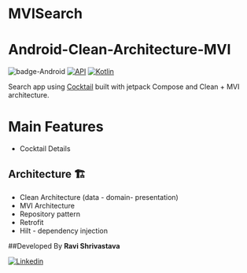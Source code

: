 # MVISearch
# Android-Clean-Architecture-MVI
![badge-Android](https://img.shields.io/badge/Platform-Android-brightgreen)
[![API](https://img.shields.io/badge/API-21%2B-brightgreen.svg?style=flat)](https://android-arsenal.com/api?level=21)
[![Kotlin](https://img.shields.io/badge/Kotlin-1.9.20-blue.svg?style=flat&logo=kotlin)](https://kotlinlang.org)

Search app using [Cocktail](www.thecocktaildb.com/api/json/v1/1/search.php?s=margarita) built with jetpack Compose and Clean + MVI architecture.<br>

# Main Features
- Cocktail Details

## Architecture 🏗️
- Clean Architecture (data - domain- presentation)
- MVI Architecture
- Repository pattern
- Retrofit
- Hilt - dependency injection

##Developed By
**Ravi Shrivastava**

[![Linkedin](https://img.shields.io/badge/-linkedin-grey?logo=linkedin)](https://https://www.linkedin.com/in/ravi-shrivastava-13015221/)

